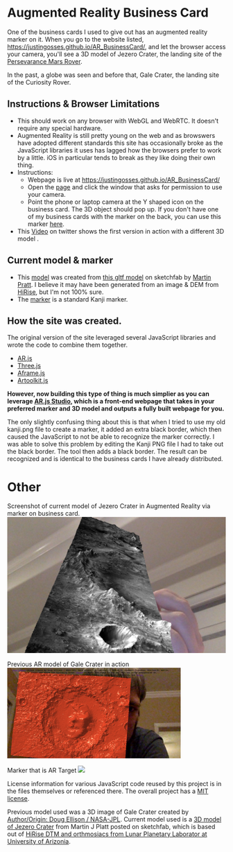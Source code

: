 # Augmented Reality Business Card
One of the business cards I used to give out has an augmented reality marker on it. When you go to the website listed, <a href="https://justingosses.github.io/AR_BusinessCard/">https://justingosses.github.io/AR_BusinessCard/</a>, and let the browser access your camera, you'll see a 3D model of Jezero Crater, the landing site of the <a href="https://mars.nasa.gov/mars2020/">Persevarance Mars Rover</a>. 

In the past, a globe was seen and before that, Gale Crater, the landing site of the Curiosity Rover.

## Instructions & Browser Limitations
- This should work on any browser with WebGL and WebRTC. It doesn't require any special hardware. 
- Augmented Reality is still pretty young on the web and as browswers have adopted different standards this site has occasionally broke as the JavaScript libraries it uses has lagged how the browsers prefer to work by a little. iOS in particular tends to break as they like doing their own thing. 
- Instructions:
  - Webpage is live at <a href="https://justingosses.github.io/AR_BusinessCard/">https://justingosses.github.io/AR_BusinessCard/</a>
  - Open the <a href="https://justingosses.github.io/AR_BusinessCard/">page</a> and click the window that asks for permission to use your camera.
  - Point the phone or laptop camera at the Y shaped icon on the business card. The 3D object should pop up. If you don't have one of my business cards with the marker on the back, you can use this marker <a href="https://camo.githubusercontent.com/3b732eb69b91f94d781aab16ad69c2abb57e65c2c2cf700d19896ae226aa281f/68747470733a2f2f7374656d6b6f736b692e6769746875622e696f2f41522d4578616d706c65732f6d61726b6572732f6b616e6a692e706e67">here</a>.
- This <a href="https://twitter.com/JustinGosses/status/848636777028096001">Video</a> on twitter shows the first version in action with a different 3D model . 

## Current model & marker
- This <a href="https://github.com/JustinGOSSES/AR_BusinessCard/blob/main/assets/asset.gltf">model</a> was created from <a href="https://sketchfab.com/3d-models/jezero-crater-ctx-dtm-5e1c1400fbc844979cebc894889088a2">this gltf model</a> on sketchfab by <a href="https://martinjpratt.wordpress.com/
">Martin Pratt</a>. I believe it may have been generated from an image & DEM from <a href="https://www.uahirise.org/results.php?keyword=Jezero&order=release_date&submit=Search">HiRise</a>, but I'm not 100% sure. 
- The <a href="https://github.com/JustinGOSSES/AR_BusinessCard/blob/main/assets/marker.patt">marker</a> is a standard Kanji marker.

## How the site was created.
The original version of the site leveraged several JavaScript libraries and wrote the code to combine them together. 
- <a href="https://github.com/jeromeetienne/AR.js">AR.js</a>
- <a href="https://threejs.org/">Three.js</a>
- <a href="https://aframe.io/">Aframe.js
- <a href="https://github.com/artoolkit/jsartoolkit5">Artoolkit.js</a>

<b>However, now building this type of thing is much simplier as you can leverage <a href="https://ar-js-org.github.io/studio/pages/marker/index.html">AR.js Studio</a>, which is a front-end webpage that takes in your preferred marker and 3D model and outputs a fully built webpage for you.</b>

The only slightly confusing thing about this is that when I tried to use my old kanji.png file to create a marker, it added an extra black border, which then caused the JavaScript to not be able to recognize the marker correctly. I was able to solve this problem by editing the Kanji PNG file I had to take out the black border. The tool then adds a black border. The result can be recognized and is identical to the business cards I have already distributed. 


# Other

Screenshot of current model of Jezero Crater in Augmented Reality via marker on business card.
<img src="https://github.com/JustinGOSSES/AR_BusinessCard/blob/main/assets/Jezero_Crater_ar_screenshot.png" width="800">

Previous AR model of Gale Crater in action
<img src="https://github.com/JustinGOSSES/AR_BusinessCard/blob/main/development_tests_and_unused_currently_assets/old/images/Screen%20Shot%202017-04-01%20at%209.39.35%20PM.png" width="400">

Marker that is AR Target 
<img src="https://stemkoski.github.io/AR-Examples/markers/kanji.png" width="100">


License information for various JavaScript code reused by this project is in the files themselves or referenced there. The overall project has a <a href="https://github.com/JustinGOSSES/AR_BusinessCard/blob/main/LICENSE">MIT license</a>.

Previous model used was a 3D image of Gale Crater created by <a href="https://nasa3d.arc.nasa.gov/detail/gale-crater">Author/Origin: Doug Ellison / NASA-JPL</a>.
Current model used is a <a href="https://sketchfab.com/3d-models/jezero-crater-ctx-dtm-5e1c1400fbc844979cebc894889088a2">3D model of Jezero Crater</a> from Martin J Platt posted on sketchfab, which is based out of <a href="https://hirise.lpl.arizona.edu/dtm/dtm.php?ID=ESP_046060_1985">HiRise DTM and orthmosiacs from Lunar Planetary Laborator at University of Arizonia</a>. 

